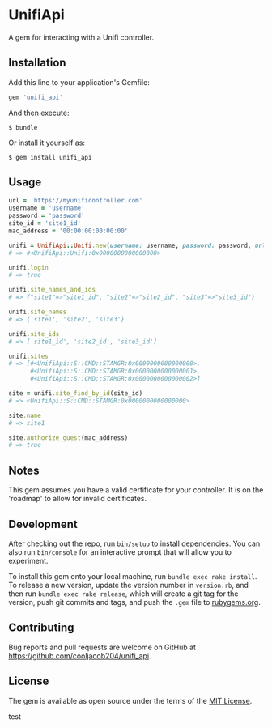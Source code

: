 # UnifiApi

A gem for interacting with a Unifi controller.

## Installation

Add this line to your application's Gemfile:

```ruby
gem 'unifi_api'
```

And then execute:

    $ bundle

Or install it yourself as:

    $ gem install unifi_api

## Usage

```ruby
url = 'https://myunificontroller.com'
username = 'username'
password = 'password'
site_id = 'site1_id'
mac_address = '00:00:00:00:00:00'

unifi = UnifiApi::Unifi.new(username: username, password: password, url: url)
# => #<UnifiApi::Unifi:0x0000000000000000>

unifi.login
# => true

unifi.site_names_and_ids
# => {"site1"=>"site1_id", "site2"=>"site2_id", "site3"=>"site3_id"}

unifi.site_names
# => {'site1', 'site2', 'site3'}

unifi.site_ids
# => ['site1_id', 'site2_id', 'site3_id']

unifi.sites
# => [#<UnifiApi::S::CMD::STAMGR:0x0000000000000000>, 
      #<UnifiApi::S::CMD::STAMGR:0x0000000000000001>, 
      #<UnifiApi::S::CMD::STAMGR:0x0000000000000002>]

site = unifi.site_find_by_id(site_id)
# => <UnifiApi::S::CMD::STAMGR:0x0000000000000000>

site.name
# => site1

site.authorize_guest(mac_address)
# => true
```

## Notes

This gem assumes you have a valid certificate for your controller. It is on the 'roadmap' to allow for invalid certificates.

## Development

After checking out the repo, run `bin/setup` to install dependencies. You can also run `bin/console` for an interactive prompt that will allow you to experiment.

To install this gem onto your local machine, run `bundle exec rake install`. To release a new version, update the version number in `version.rb`, and then run `bundle exec rake release`, which will create a git tag for the version, push git commits and tags, and push the `.gem` file to [rubygems.org](https://rubygems.org).

## Contributing

Bug reports and pull requests are welcome on GitHub at https://github.com/cooljacob204/unifi_api.

## License

The gem is available as open source under the terms of the [MIT License](https://opensource.org/licenses/MIT).

test
